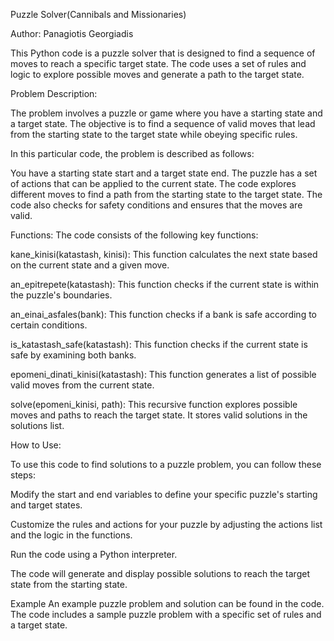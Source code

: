 Puzzle Solver(Cannibals and Missionaries)

Author: Panagiotis Georgiadis

This Python code is a puzzle solver that is designed to find a sequence of moves to reach a specific target state. The code uses a set of rules and logic to explore possible moves and generate a path to the target state.

Problem Description:

The problem involves a puzzle or game where you have a starting state and a target state. The objective is to find a sequence of valid moves that lead from the starting state to the target state while obeying specific rules.

In this particular code, the problem is described as follows:

You have a starting state start and a target state end.
The puzzle has a set of actions that can be applied to the current state.
The code explores different moves to find a path from the starting state to the target state.
The code also checks for safety conditions and ensures that the moves are valid.

Functions:
The code consists of the following key functions:

kane_kinisi(katastash, kinisi): This function calculates the next state based on the current state and a given move.

an_epitrepete(katastash): This function checks if the current state is within the puzzle's boundaries.

an_einai_asfales(bank): This function checks if a bank is safe according to certain conditions.

is_katastash_safe(katastash): This function checks if the current state is safe by examining both banks.

epomeni_dinati_kinisi(katastash): This function generates a list of possible valid moves from the current state.

solve(epomeni_kinisi, path): This recursive function explores possible moves and paths to reach the target state. It stores valid solutions in the solutions list.

How to Use:

To use this code to find solutions to a puzzle problem, you can follow these steps:

Modify the start and end variables to define your specific puzzle's starting and target states.

Customize the rules and actions for your puzzle by adjusting the actions list and the logic in the functions.

Run the code using a Python interpreter.

The code will generate and display possible solutions to reach the target state from the starting state.

Example
An example puzzle problem and solution can be found in the code. The code includes a sample puzzle problem with a specific set of rules and a target state.
 
